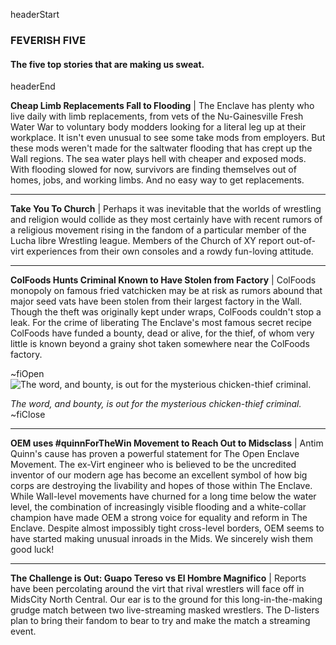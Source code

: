 headerStart

### FEVERISH FIVE

#### The five top stories that are making us sweat.

headerEnd

**Cheap Limb Replacements Fall to Flooding** | The Enclave has plenty who live daily with limb replacements, from vets of the Nu-Gainesville Fresh Water War to voluntary body modders looking for a literal leg up at their workplace. It isn't even unusual to see some take mods from employers. But these mods weren't made for the saltwater flooding that has crept up the Wall regions. The sea water plays hell with cheaper and exposed mods. With flooding slowed for now, survivors are finding themselves out of homes, jobs, and working limbs. And no easy way to get replacements. 

<hr />

**Take You To Church** | Perhaps it was inevitable that the worlds of wrestling and religion would collide as they most certainly have with recent rumors of a religious movement rising in the fandom of a particular member of the Lucha libre Wrestling league. Members of the Church of XY report out-of-virt experiences from their own consoles and a rowdy fun-loving attitude. 

<hr />

**ColFoods Hunts Criminal Known to Have Stolen from Factory** | ColFoods monopoly on famous fried vatchicken may be at risk as rumors abound that major seed vats have been stolen from their largest factory in the Wall. Though the theft was originally kept under wraps, ColFoods couldn't stop a leak. For the crime of liberating The Enclave's most famous secret recipe ColFoods have funded a bounty, dead or alive, for the thief, of whom very little is known beyond a grainy shot taken somewhere near the ColFoods factory.


~fiOpen
![The word, and bounty, is out for the mysterious chicken-thief criminal.](https://media.giphy.com/media/YTi2jSjNOYfBDUOOnP/giphy.gif)
  <figcaption class="figcaption">
    <em>The word, and bounty, is out for the mysterious chicken-thief criminal.</em>
  </figcaption>
~fiClose

<hr />

**OEM uses #quinnForTheWin Movement to Reach Out to Midsclass** | Antim Quinn's cause has proven a powerful statement for The Open Enclave Movement. The ex-Virt engineer who is believed to be the uncredited inventor of our modern age has become an excellent symbol of how big corps are destroying the livability and hopes of those within The Enclave. While Wall-level movements have churned for a long time below the water level, the combination of increasingly visible flooding and a white-collar champion have made OEM a strong voice for equality and reform in The Enclave. Despite almost impossibly tight cross-level borders, OEM seems to have started making unusual inroads in the Mids. We sincerely wish them good luck! 

<hr />

**The Challenge is Out: Guapo Tereso vs El Hombre Magnifico** | Reports have been percolating around the virt that rival wrestlers will face off in MidsCity North Central. Our ear is to the ground for this long-in-the-making grudge match between two live-streaming masked wrestlers. The D-listers plan to bring their fandom to bear to try and make the match a streaming event. 